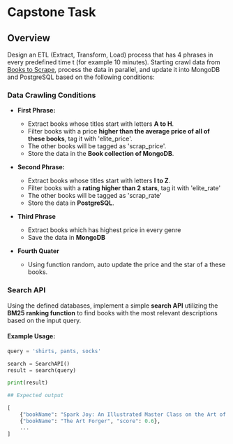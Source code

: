 # Capstone Task

## Overview
Design an ETL (Extract, Transform, Load) process that has 4 phrases in every predefined time t (for example 10 minutes). Starting crawl data from [Books to Scrape](https://books.toscrape.com/), process the data in parallel, and update it into MongoDB and PostgreSQL based on the following conditions:

### Data Crawling Conditions
- **First Phrase:**
  - Extract books whose titles start with letters **A to H**.
  - Filter books with a price **higher than the average price of all of these books**, tag it with 'elite_price'.
  - The other books will be tagged as 'scrap_price'.
  - Store the data in the **Book collection of MongoDB**.
  
- **Second Phrase:**
  - Extract books whose titles start with letters **I to Z**.
  - Filter books with a **rating higher than 2 stars**, tag it with 'elite_rate'
  - The other books will be tagged as 'scrap_rate'
  - Store the data in **PostgreSQL**.

- **Third Phrase** 
  - Extract books which has highest price in every genre
  - Save the data in **MongoDB**

- **Fourth Quater**
  - Using function random, auto update the price and the star of a these books.


### Search API
Using the defined databases, implement a simple **search API** utilizing the **BM25 ranking function** to find books with the most relevant descriptions based on the input query.

#### Example Usage:
```python
query = 'shirts, pants, socks'

search = SearchAPI()
result = search(query)

print(result)

## Expected output

[
    {"bookName": "Spark Joy: An Illustrated Master Class on the Art of Organizing and Tidying Up", "score": 0.8},
    {"bookName": "The Art Forger", "score": 0.6},
    ...
]

```